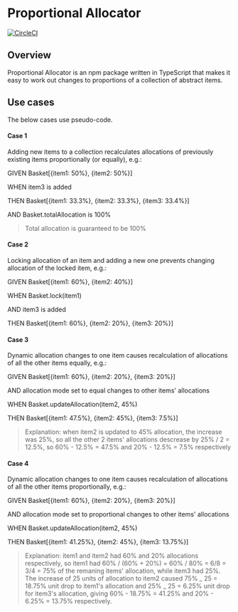 # Proportional Allocator

[![CircleCI](https://dl.circleci.com/status-badge/img/gh/danielpmichalski/proportional-allocator/tree/master.svg?style=shield)](https://dl.circleci.com/status-badge/redirect/gh/danielpmichalski/proportional-allocator/tree/master)

## Overview

Proportional Allocator is an npm package written in TypeScript that makes it easy to work out changes to proportions of a collection of abstract items.

## Use cases

The below cases use pseudo-code.

#### Case 1

Adding new items to a collection recalculates allocations of previously existing items proportionally (or equally), e.g.:

GIVEN Basket[{item1: 50%}, {item2: 50%}]

WHEN item3 is added

THEN Basket[{item1: 33.3%}, {item2: 33.3%}, {item3: 33.4%}]

AND Basket.totalAllocation is 100%

> Total allocation is guaranteed to be 100%

#### Case 2

Locking allocation of an item and adding a new one prevents changing allocation of the locked item, e.g.:

GIVEN Basket[{item1: 60%}, {item2: 40%}]

WHEN Basket.lock(item1)

AND item3 is added

THEN Basket[{item1: 60%}, {item2: 20%}, {item3: 20%}]

#### Case 3

Dynamic allocation changes to one item causes recalculation of allocations of all the other items equally, e.g.:

GIVEN Basket[{item1: 60%}, {item2: 20%}, {item3: 20%}]

AND allocation mode set to equal changes to other items' allocations

WHEN Basket.updateAllocation(item2, 45%)

THEN Basket[{item1: 47.5%}, {item2: 45%}, {item3: 7.5%}]

> Explanation: when item2 is updated to 45% allocation, the increase was 25%, so all the other 2 items' allocations descrease by 25% / 2 = 12.5%, so 60% - 12.5% = 47.5% and 20% - 12.5% = 7.5% respectively

#### Case 4

Dynamic allocation changes to one item causes recalculation of allocations of all the other items proportionally, e.g.:

GIVEN Basket[{item1: 60%}, {item2: 20%}, {item3: 20%}]

AND allocation mode set to proportional changes to other items' allocations

WHEN Basket.updateAllocation(item2, 45%)

THEN Basket[{item1: 41.25%}, {item2: 45%}, {item3: 13.75%}]

> Explanation: item1 and item2 had 60% and 20% allocations respectively, so item1 had 60% / (60% + 20%) = 60% / 80% = 6/8 = 3/4 = 75% of the remaning items' allocation, while item3 had 25%. The increase of 25 units of allocation to item2 caused 75% _ 25 = 18.75% unit drop to item1's allocation and 25% _ 25 = 6.25% unit drop for item3's allocation, giving 60% - 18.75% = 41.25% and 20% - 6.25% = 13.75% respectively.
